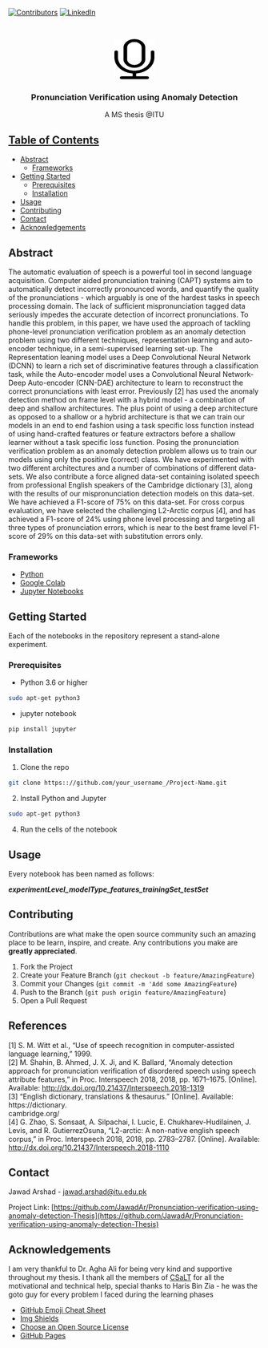<!-- PROJECT SHIELDS -->
[![Contributors][contributors-shield]]() [![LinkedIn][linkedin-shield]][linkedin-url]



<!-- PROJECT LOGO -->
<br />
<p align="center">
  <a href="https://github.com/JawadAr/Pronunciation-verification-using-anomaly-detection-Thesis">
    <img src="download.png" alt="Logo" width="80" height="80">
  </a>
</p>

  <h3 align="center">Pronunciation Verification using Anomaly Detection</h3>
  <p align="center">
    A MS thesis @ITU
    <br />
    <a href="https://itu.edu.pk">
   </p>
  
<!-- TABLE OF CONTENTS -->
## Table of Contents

* [Abstract](#abstract)
  * [Frameworks](#frameworks)
* [Getting Started](#getting-started)
  * [Prerequisites](#prerequisites)
  * [Installation](#installation)
* [Usage](#usage)
* [Contributing](#contributing)
* [Contact](#contact)
* [Acknowledgements](#acknowledgements)



<!-- ABOUT THE PROJECT -->
## Abstract


The automatic evaluation of speech is a powerful tool in second language acquisition. Computer aided pronunciation training (CAPT) systems aim to automatically detect incorrectly pronounced words, and quantify the quality of the pronunciations - which arguably is one of the hardest tasks in speech processing domain. The lack of sufficient mispronunciation tagged data seriously impedes the accurate detection of incorrect pronunciations. To handle this problem, in this paper, we have used the approach of tackling phone-level pronunciation verification problem as an anomaly detection problem using two different techniques, representation learning and auto-encoder technique, in a semi-supervised learning set-up. The Representation leaning model uses a Deep Convolutional Neural Network (DCNN) to learn a rich set of discriminative features through a classification task, while the Auto-encoder model uses a Convolutional Neural Network-Deep Auto-encoder (CNN-DAE) architecture to learn to reconstruct the correct pronunciations with least error. Previously [2] has used the anomaly detection method on frame level with a hybrid model - a combination of deep and shallow architectures. The plus point of using a deep architecture as opposed to a shallow or a hybrid architecture is that we can train our models in an end to end fashion using a task specific loss function instead of using hand-crafted features or feature extractors before a shallow learner without a task specific loss function. Posing the pronunciation verification problem as an anomaly detection problem allows us to train our models using only the positive (correct) class. We have experimented with two different architectures and a number of combinations of different data-sets. We also contribute a force aligned data-set containing isolated speech from professional English speakers of the Cambridge dictionary [3], along with the results of our mispronunciation detection models on this data-set. We have achieved a F1-score of 75% on this data-set. For cross corpus evaluation, we have selected the challenging L2-Arctic corpus [4], and has achieved a F1-score of 24% using phone level processing and targeting all three types of pronunciation errors, which is near to the best frame level F1-score of 29% on this data-set with substitution errors only.

### Frameworks

* [Python](https://python.org)
* [Google Colab](google.com)
* [Jupyter Notebooks](https://jupyter.org/)


<!-- GETTING STARTED -->
## Getting Started

Each of the notebooks in the repository represent a stand-alone experiment. 

### Prerequisites

* Python 3.6 or higher
```sh
sudo apt-get python3
```
* jupyter notebook
```sh
pip install jupyter
```

### Installation

1. Clone the repo
```sh
git clone https:://github.com/your_username_/Project-Name.git
```
2. Install Python and Jupyter
```sh
sudo apt-get python3
```
4. Run the cells of the notebook



<!-- USAGE EXAMPLES -->
## Usage

Every notebook has been named as follows:

***experimentLevel_modelType_features_trainingSet_testSet***


<!-- CONTRIBUTING -->
## Contributing

Contributions are what make the open source community such an amazing place to be learn, inspire, and create. Any contributions you make are **greatly appreciated**.

1. Fork the Project
2. Create your Feature Branch (`git checkout -b feature/AmazingFeature`)
3. Commit your Changes (`git commit -m 'Add some AmazingFeature`)
4. Push to the Branch (`git push origin feature/AmazingFeature`)
5. Open a Pull Request



<!-- LICENSE -->
## References

[1] S. M. Witt et al., “Use of speech recognition in computer-assisted language learning,” 1999.  
[2] M. Shahin, B. Ahmed, J. X. Ji, and K. Ballard, “Anomaly detection approach for pronunciation verification of disordered speech using speech attribute features,” in Proc. Interspeech 2018, 2018, pp. 1671–1675. [Online]. Available: http://dx.doi.org/10.21437/Interspeech.2018-1319  
[3] “English dictionary, translations & thesaurus.” [Online]. Available: https://dictionary.  
cambridge.org/  
[4] G. Zhao, S. Sonsaat, A. Silpachai, I. Lucic, E. Chukharev-Hudilainen, J. Levis, and R. GutierrezOsuna, “L2-arctic: A non-native english speech corpus,” in Proc. Interspeech 2018, 2018, pp. 2783–2787. [Online]. Available: http://dx.doi.org/10.21437/Interspeech.2018-1110



<!-- CONTACT -->
## Contact

Jawad Arshad - jawad.arshad@itu.edu.pk

Project Link: [https://github.com/JawadAr/Pronunciation-verification-using-anomaly-detection-Thesis](https://github.com/JawadAr/Pronunciation-verification-using-anomaly-detection-Thesis)



<!-- ACKNOWLEDGEMENTS -->
## Acknowledgements

I am very thankful to Dr. Agha Ali for being very kind and supportive throughout my thesis.
I thank all the members of [CSaLT](http://csalt.itu.edu.pk/) for all the motivational and technical help, special thanks
to Haris Bin Zia - he was the goto guy for every problem I faced during the learning phases

* [GitHub Emoji Cheat Sheet](https://www.webpagefx.com/tools/emoji-cheat-sheet)
* [Img Shields](https://shields.io)
* [Choose an Open Source License](https://choosealicense.com)
* [GitHub Pages](https://pages.github.com)


<!-- MARKDOWN LINKS & IMAGES -->
[build-shield]: https://img.shields.io/badge/build-passing-brightgreen.svg?style=flat-square
[contributors-shield]: https://img.shields.io/badge/contributors-1-orange.svg?style=flat-square
[license-shield]: https://img.shields.io/badge/license-MIT-blue.svg?style=flat-square
[license-url]: https://choosealicense.com/licenses/mit
[linkedin-shield]: https://img.shields.io/badge/-LinkedIn-black.svg?style=flat-square&logo=linkedin&colorB=555
[linkedin-url]: https://www.linkedin.com/in/jawad-arshad-5b2438166/
[product-screenshot]: https://github.com/JawadAr/Pronunciation-verification-using-anomaly-detection-Thesis/blob/master/download.png
